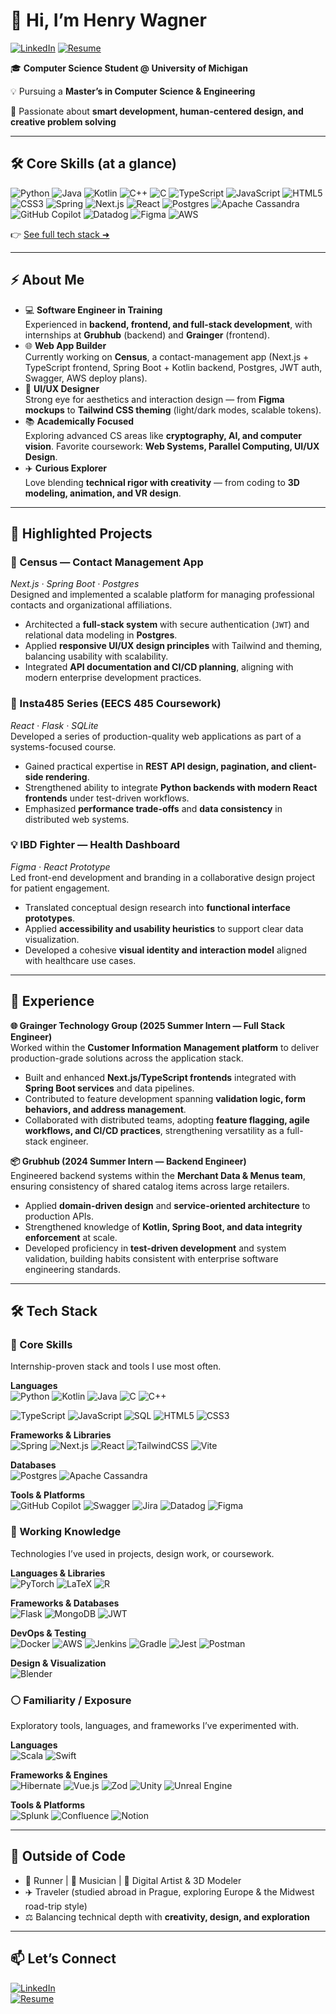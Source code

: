 # 👋 Hi, I’m Henry Wagner

[![LinkedIn](https://img.shields.io/badge/LinkedIn-0A66C2?logo=linkedin&logoColor=white)](https://www.linkedin.com/in/henrytwagner)
[![Resume](https://img.shields.io/badge/Resume-PDF-EF4444?logo=adobeacrobat&logoColor=white)](./assets/Henry-Wagner-Resume.pdf)
<!-- [![Website](https://img.shields.io/badge/Website-000000?logo=vercel&logoColor=white)](https://your-website-url.com) -->

🎓 **Computer Science Student @ University of Michigan**  

💡 Pursuing a **Master’s in Computer Science & Engineering** 

🚀 Passionate about **smart development, human-centered design, and creative problem solving**

---

## 🛠️ Core Skills (at a glance)
![Python](https://img.shields.io/badge/python-3670A0?style=for-the-badge&logo=python&logoColor=ffdd54)
![Java](https://img.shields.io/badge/java-%23ED8B00.svg?style=for-the-badge&logo=openjdk&logoColor=white)
![Kotlin](https://img.shields.io/badge/kotlin-%237F52FF.svg?style=for-the-badge&logo=kotlin&logoColor=white)
![C++](https://img.shields.io/badge/c++-%2300599C.svg?style=for-the-badge&logo=c%2B%2B&logoColor=white)
![C](https://img.shields.io/badge/c-%2300599C.svg?style=for-the-badge&logo=c&logoColor=white)
![TypeScript](https://img.shields.io/badge/typescript-%23007ACC.svg?style=for-the-badge&logo=typescript&logoColor=white)
![JavaScript](https://img.shields.io/badge/javascript-%23323330.svg?style=for-the-badge&logo=javascript&logoColor=%23F7DF1E)
![HTML5](https://img.shields.io/badge/html5-%23E34F26.svg?style=for-the-badge&logo=html5&logoColor=white)
![CSS3](https://img.shields.io/badge/css3-%231572B6.svg?style=for-the-badge&logo=css3&logoColor=white)
![Spring](https://img.shields.io/badge/spring-%236DB33F.svg?style=for-the-badge&logo=spring&logoColor=white)
![Next.js](https://img.shields.io/badge/Next-black?style=for-the-badge&logo=next.js&logoColor=white)
![React](https://img.shields.io/badge/react-%2320232a.svg?style=for-the-badge&logo=react&logoColor=%2361DAFB)
![Postgres](https://img.shields.io/badge/postgres-%23316192.svg?style=for-the-badge&logo=postgresql&logoColor=white)
![Apache Cassandra](https://img.shields.io/badge/cassandra-%231287B1.svg?style=for-the-badge&logo=apache-cassandra&logoColor=white)
![GitHub Copilot](https://img.shields.io/badge/github_copilot-8957E5?style=for-the-badge&logo=github-copilot&logoColor=white)
![Datadog](https://img.shields.io/badge/datadog-%23632CA6.svg?style=for-the-badge&logo=datadog&logoColor=white)
![Figma](https://img.shields.io/badge/figma-%23F24E1E.svg?style=for-the-badge&logo=figma&logoColor=white)
![AWS](https://img.shields.io/badge/AWS-%23FF9900.svg?style=for-the-badge&logo=amazon-aws&logoColor=white)

👉 [See full tech stack ➜](#tech-stack)

---

## ⚡ About Me

- 💻 **Software Engineer in Training**  
  Experienced in **backend, frontend, and full-stack development**, with internships at **Grubhub** (backend) and **Grainger** (frontend).  
- 🌐 **Web App Builder**  
  Currently working on **Census**, a contact-management app (Next.js + TypeScript frontend, Spring Boot + Kotlin backend, Postgres, JWT auth, Swagger, AWS deploy plans).  
- 🎨 **UI/UX Designer**  
  Strong eye for aesthetics and interaction design — from **Figma mockups** to **Tailwind CSS theming** (light/dark modes, scalable tokens).  
- 📚 **Academically Focused**  
  Exploring advanced CS areas like **cryptography, AI, and computer vision**. Favorite coursework: **Web Systems, Parallel Computing, UI/UX Design**.  
- ✈️ **Curious Explorer**  
  Love blending **technical rigor with creativity** — from coding to **3D modeling, animation, and VR design**.

---

## 🚀 Highlighted Projects  

### 📇 Census — Contact Management App  
*Next.js · Spring Boot · Postgres*  
Designed and implemented a scalable platform for managing professional contacts and organizational affiliations.  
- Architected a **full-stack system** with secure authentication (`JWT`) and relational data modeling in **Postgres**.  
- Applied **responsive UI/UX design principles** with Tailwind and theming, balancing usability with scalability.  
- Integrated **API documentation and CI/CD planning**, aligning with modern enterprise development practices.  

### 📸 Insta485 Series (EECS 485 Coursework)  
*React · Flask · SQLite*  
Developed a series of production-quality web applications as part of a systems-focused course.  
- Gained practical expertise in **REST API design, pagination, and client-side rendering**.  
- Strengthened ability to integrate **Python backends with modern React frontends** under test-driven workflows.  
- Emphasized **performance trade-offs** and **data consistency** in distributed web systems.  

### 💡 IBD Fighter — Health Dashboard  
*Figma · React Prototype*  
Led front-end development and branding in a collaborative design project for patient engagement.  
- Translated conceptual design research into **functional interface prototypes**.  
- Applied **accessibility and usability heuristics** to support clear data visualization.  
- Developed a cohesive **visual identity and interaction model** aligned with healthcare use cases.  

---

## 💼 Experience  

**🌐 Grainger Technology Group (2025 Summer Intern — Full Stack Engineer)**  
Worked within the **Customer Information Management platform** to deliver production-grade solutions across the application stack.  
- Built and enhanced **Next.js/TypeScript frontends** integrated with **Spring Boot services** and data pipelines.  
- Contributed to feature development spanning **validation logic, form behaviors, and address management**.  
- Collaborated with distributed teams, adopting **feature flagging, agile workflows, and CI/CD practices**, strengthening versatility as a full-stack engineer.  

**📦 Grubhub (2024 Summer Intern — Backend Engineer)**  
Engineered backend systems within the **Merchant Data & Menus team**, ensuring consistency of shared catalog items across large retailers.  
- Applied **domain-driven design** and **service-oriented architecture** to production APIs.  
- Strengthened knowledge of **Kotlin, Spring Boot, and data integrity enforcement** at scale.  
- Developed proficiency in **test-driven development** and system validation, building habits consistent with enterprise software engineering standards.  

---

## 🛠️ Tech Stack

### 🔹 Core Skills
Internship-proven stack and tools I use most often.

**Languages**  
![Python](https://img.shields.io/badge/python-3670A0?style=for-the-badge&logo=python&logoColor=ffdd54)
![Kotlin](https://img.shields.io/badge/kotlin-%237F52FF.svg?style=for-the-badge&logo=kotlin&logoColor=white)
![Java](https://img.shields.io/badge/java-%23ED8B00.svg?style=for-the-badge&logo=openjdk&logoColor=white)
![C](https://img.shields.io/badge/c-%2300599C.svg?style=for-the-badge&logo=c&logoColor=white)
![C++](https://img.shields.io/badge/c++-%2300599C.svg?style=for-the-badge&logo=c%2B%2B&logoColor=white)

![TypeScript](https://img.shields.io/badge/typescript-%23007ACC.svg?style=for-the-badge&logo=typescript&logoColor=white)
![JavaScript](https://img.shields.io/badge/javascript-%23323330.svg?style=for-the-badge&logo=javascript&logoColor=%23F7DF1E)
![SQL](https://img.shields.io/badge/sql-%2307405e.svg?style=for-the-badge&logo=database&logoColor=white)
![HTML5](https://img.shields.io/badge/html5-%23E34F26.svg?style=for-the-badge&logo=html5&logoColor=white)
![CSS3](https://img.shields.io/badge/css3-%231572B6.svg?style=for-the-badge&logo=css3&logoColor=white)

**Frameworks & Libraries**  
![Spring](https://img.shields.io/badge/spring-%236DB33F.svg?style=for-the-badge&logo=spring&logoColor=white)
![Next.js](https://img.shields.io/badge/Next-black?style=for-the-badge&logo=next.js&logoColor=white)
![React](https://img.shields.io/badge/react-%2320232a.svg?style=for-the-badge&logo=react&logoColor=%2361DAFB)
![TailwindCSS](https://img.shields.io/badge/tailwindcss-%2338B2AC.svg?style=for-the-badge&logo=tailwind-css&logoColor=white)
![Vite](https://img.shields.io/badge/vite-%23646CFF.svg?style=for-the-badge&logo=vite&logoColor=white)

**Databases**  
![Postgres](https://img.shields.io/badge/postgres-%23316192.svg?style=for-the-badge&logo=postgresql&logoColor=white)
![Apache Cassandra](https://img.shields.io/badge/cassandra-%231287B1.svg?style=for-the-badge&logo=apache-cassandra&logoColor=white)

**Tools & Platforms**  
![GitHub Copilot](https://img.shields.io/badge/github_copilot-8957E5?style=for-the-badge&logo=github-copilot&logoColor=white)
![Swagger](https://img.shields.io/badge/-Swagger-%23Clojure?style=for-the-badge&logo=swagger&logoColor=white)
![Jira](https://img.shields.io/badge/jira-%230A0FFF.svg?style=for-the-badge&logo=jira&logoColor=white)
![Datadog](https://img.shields.io/badge/datadog-%23632CA6.svg?style=for-the-badge&logo=datadog&logoColor=white)
![Figma](https://img.shields.io/badge/figma-%23F24E1E.svg?style=for-the-badge&logo=figma&logoColor=white)

### 🔸 Working Knowledge
Technologies I’ve used in projects, design work, or coursework.

**Languages & Libraries**  
![PyTorch](https://img.shields.io/badge/PyTorch-%23EE4C2C.svg?style=for-the-badge&logo=PyTorch&logoColor=white)
![LaTeX](https://img.shields.io/badge/latex-%23008080.svg?style=for-the-badge&logo=latex&logoColor=white)
![R](https://img.shields.io/badge/r-%23276DC3.svg?style=for-the-badge&logo=r&logoColor=white)

**Frameworks & Databases**  
![Flask](https://img.shields.io/badge/flask-%23000.svg?style=for-the-badge&logo=flask&logoColor=white)
![MongoDB](https://img.shields.io/badge/MongoDB-%234ea94b.svg?style=for-the-badge&logo=mongodb&logoColor=white)
![JWT](https://img.shields.io/badge/JWT-black?style=for-the-badge&logo=JSON%20web%20tokens)

**DevOps & Testing**  
![Docker](https://img.shields.io/badge/docker-%230db7ed.svg?style=for-the-badge&logo=docker&logoColor=white)
![AWS](https://img.shields.io/badge/AWS-%23FF9900.svg?style=for-the-badge&logo=amazon-aws&logoColor=white)
![Jenkins](https://img.shields.io/badge/jenkins-%232C5263.svg?style=for-the-badge&logo=jenkins&logoColor=white)
![Gradle](https://img.shields.io/badge/gradle-%2302303A.svg?style=for-the-badge&logo=gradle&logoColor=white)
![Jest](https://img.shields.io/badge/-jest-%23C21325?style=for-the-badge&logo=jest&logoColor=white)
![Postman](https://img.shields.io/badge/Postman-FF6C37?style=for-the-badge&logo=postman&logoColor=white)

**Design & Visualization**  
![Blender](https://img.shields.io/badge/blender-%23F5792A.svg?style=for-the-badge&logo=blender&logoColor=white)

### ⚪ Familiarity / Exposure
Exploratory tools, languages, and frameworks I’ve experimented with.

**Languages**  
![Scala](https://img.shields.io/badge/scala-%23DC322F.svg?style=for-the-badge&logo=scala&logoColor=white)
![Swift](https://img.shields.io/badge/swift-F54A2A?style=for-the-badge&logo=swift&logoColor=white)

**Frameworks & Engines**  
![Hibernate](https://img.shields.io/badge/Hibernate-59666C?style=for-the-badge&logo=Hibernate&logoColor=white)
![Vue.js](https://img.shields.io/badge/vuejs-%2335495e.svg?style=for-the-badge&logo=vuedotjs&logoColor=%234FC08D)
![Zod](https://img.shields.io/badge/zod-%233068b7.svg?style=for-the-badge&logo=zod&logoColor=white)
![Unity](https://img.shields.io/badge/unity-%23000000.svg?style=for-the-badge&logo=unity&logoColor=white)
![Unreal Engine](https://img.shields.io/badge/unrealengine-%23313131.svg?style=for-the-badge&logo=unrealengine&logoColor=white)

**Tools & Platforms**  
![Splunk](https://img.shields.io/badge/splunk-%23000000.svg?style=for-the-badge&logo=splunk&logoColor=white)
![Confluence](https://img.shields.io/badge/confluence-%23172BF4.svg?style=for-the-badge&logo=confluence&logoColor=white)
![Notion](https://img.shields.io/badge/Notion-%23000000.svg?style=for-the-badge&logo=notion&logoColor=white)


---
<!--
## 📊 GitHub Stats

 Replace with actual stats cards 
![GitHub Stats](https://github-readme-stats.vercel.app/api?username=henrywagner&show_icons=true&theme=tokyonight)  
![Top Langs](https://github-readme-stats.vercel.app/api/top-langs/?username=henrywagner&layout=compact&theme=tokyonight)

---
-->

## 🌱 Outside of Code

- 🏃 Runner | 🎸 Musician | 🎨 Digital Artist & 3D Modeler  
- ✈️ Traveler (studied abroad in Prague, exploring Europe & the Midwest road-trip style)  
- ⚖️ Balancing technical depth with **creativity, design, and exploration**

---

## 📫 Let’s Connect

[![LinkedIn](https://img.shields.io/badge/LinkedIn-blue?logo=linkedin&logoColor=white)](https://www.linkedin.com/in/henrytwagner)  
[![Resume](https://img.shields.io/badge/Resume-PDF-EF4444?logo=adobeacrobat&logoColor=white)](./assets/Henry_Wagner_Resume.pdf)  

<!-- Uncomment once live -->
<!-- [![Website](https://img.shields.io/badge/Website-000000?logo=vercel&logoColor=white)](https://your-website-url.com) -->

<!-- Optional: Add a personal logo or fun graphic -->
<!-- Example: ![Footer Graphic](./assets/footer.png) -->
